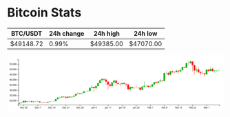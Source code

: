 # Bitcoin Stats

BTC/USDT|24h change|24h high|24h low|
|---|---|---|---|
|$49148.72|0.99%|$49385.00|$47070.00|

<img src="./chart.svg">
